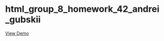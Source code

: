 # html_group_8_homework_42_andrei_gubskii
[View Demo](https://andreigubskii.github.io/html_group_8_homework_42_andrei_gubskii)

